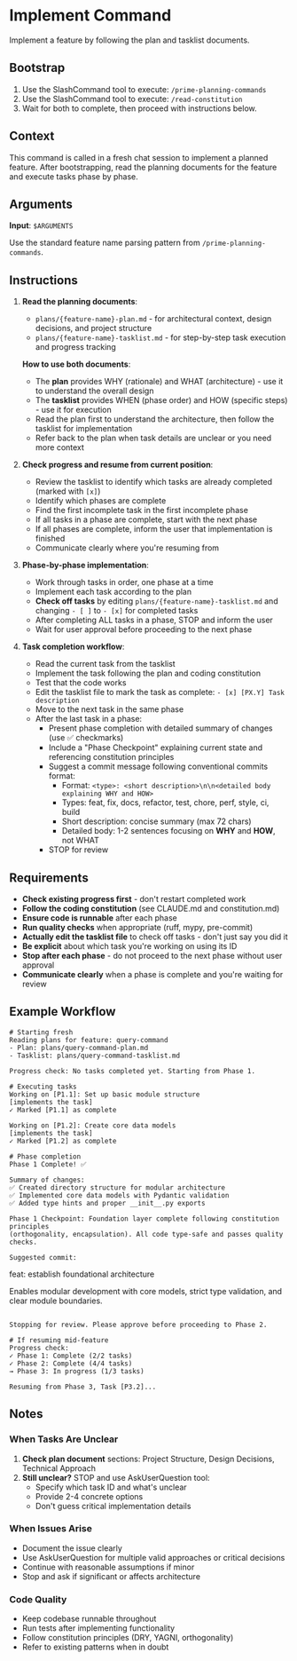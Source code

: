 # Implement Command

Implement a feature by following the plan and tasklist documents.

## Bootstrap

1. Use the SlashCommand tool to execute: `/prime-planning-commands`
2. Use the SlashCommand tool to execute: `/read-constitution`
3. Wait for both to complete, then proceed with instructions below.

## Context

This command is called in a fresh chat session to implement a planned feature. After bootstrapping, read the planning documents for the feature and execute tasks phase by phase.

## Arguments

**Input**: `$ARGUMENTS`

Use the standard feature name parsing pattern from `/prime-planning-commands`.

## Instructions

1. **Read the planning documents**:
   - `plans/{feature-name}-plan.md` - for architectural context, design decisions, and project structure
   - `plans/{feature-name}-tasklist.md` - for step-by-step task execution and progress tracking

   **How to use both documents**:
   - The **plan** provides WHY (rationale) and WHAT (architecture) - use it to understand the overall design
   - The **tasklist** provides WHEN (phase order) and HOW (specific steps) - use it for execution
   - Read the plan first to understand the architecture, then follow the tasklist for implementation
   - Refer back to the plan when task details are unclear or you need more context

2. **Check progress and resume from current position**:
   - Review the tasklist to identify which tasks are already completed (marked with `[x]`)
   - Identify which phases are complete
   - Find the first incomplete task in the first incomplete phase
   - If all tasks in a phase are complete, start with the next phase
   - If all phases are complete, inform the user that implementation is finished
   - Communicate clearly where you're resuming from

3. **Phase-by-phase implementation**:
   - Work through tasks in order, one phase at a time
   - Implement each task according to the plan
   - **Check off tasks** by editing `plans/{feature-name}-tasklist.md` and changing `- [ ]` to `- [x]` for completed tasks
   - After completing ALL tasks in a phase, STOP and inform the user
   - Wait for user approval before proceeding to the next phase

4. **Task completion workflow**:
   - Read the current task from the tasklist
   - Implement the task following the plan and coding constitution
   - Test that the code works
   - Edit the tasklist file to mark the task as complete: `- [x] [PX.Y] Task description`
   - Move to the next task in the same phase
   - After the last task in a phase:
     - Present phase completion with detailed summary of changes (use ✅ checkmarks)
     - Include a "Phase Checkpoint" explaining current state and referencing constitution principles
     - Suggest a commit message following conventional commits format:
       - Format: `<type>: <short description>\n\n<detailed body explaining WHY and HOW>`
       - Types: feat, fix, docs, refactor, test, chore, perf, style, ci, build
       - Short description: concise summary (max 72 chars)
       - Detailed body: 1-2 sentences focusing on **WHY** and **HOW**, not WHAT
     - STOP for review

## Requirements

- **Check existing progress first** - don't restart completed work
- **Follow the coding constitution** (see CLAUDE.md and constitution.md)
- **Ensure code is runnable** after each phase
- **Run quality checks** when appropriate (ruff, mypy, pre-commit)
- **Actually edit the tasklist file** to check off tasks - don't just say you did it
- **Be explicit** about which task you're working on using its ID
- **Stop after each phase** - do not proceed to the next phase without user approval
- **Communicate clearly** when a phase is complete and you're waiting for review

## Example Workflow

```text
# Starting fresh
Reading plans for feature: query-command
- Plan: plans/query-command-plan.md
- Tasklist: plans/query-command-tasklist.md

Progress check: No tasks completed yet. Starting from Phase 1.

# Executing tasks
Working on [P1.1]: Set up basic module structure
[implements the task]
✓ Marked [P1.1] as complete

Working on [P1.2]: Create core data models
[implements the task]
✓ Marked [P1.2] as complete

# Phase completion
Phase 1 Complete! ✅

Summary of changes:
✅ Created directory structure for modular architecture
✅ Implemented core data models with Pydantic validation
✅ Added type hints and proper __init__.py exports

Phase 1 Checkpoint: Foundation layer complete following constitution principles
(orthogonality, encapsulation). All code type-safe and passes quality checks.

Suggested commit:
```
feat: establish foundational architecture

Enables modular development with core models, strict type validation,
and clear module boundaries.
```

Stopping for review. Please approve before proceeding to Phase 2.

# If resuming mid-feature
Progress check:
✓ Phase 1: Complete (2/2 tasks)
✓ Phase 2: Complete (4/4 tasks)
→ Phase 3: In progress (1/3 tasks)

Resuming from Phase 3, Task [P3.2]...
```

## Notes

### When Tasks Are Unclear
1. **Check plan document** sections: Project Structure, Design Decisions, Technical Approach
2. **Still unclear?** STOP and use AskUserQuestion tool:
   - Specify which task ID and what's unclear
   - Provide 2-4 concrete options
   - Don't guess critical implementation details

### When Issues Arise
- Document the issue clearly
- Use AskUserQuestion for multiple valid approaches or critical decisions
- Continue with reasonable assumptions if minor
- Stop and ask if significant or affects architecture

### Code Quality
- Keep codebase runnable throughout
- Run tests after implementing functionality
- Follow constitution principles (DRY, YAGNI, orthogonality)
- Refer to existing patterns when in doubt
